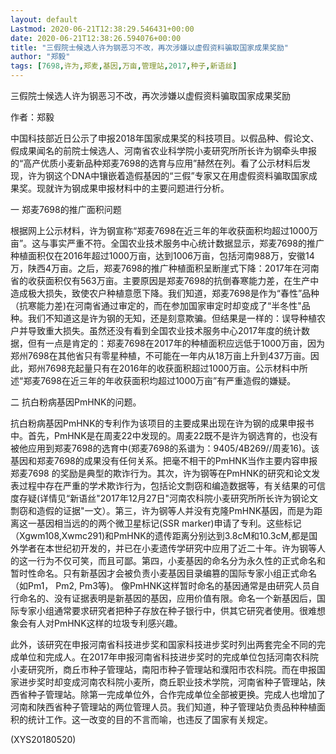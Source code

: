 ```yaml
---
layout: default
Lastmod: 2020-06-21T12:38:29.546431+00:00
date: 2020-06-21T12:38:26.594076+00:00
title: "三假院士候选人许为钢恶习不改，再次涉嫌以虚假资料骗取国家成果奖励"
author: "郑毅"
tags: [7698,许为,郑麦,基因,万亩,管理站,2017,种子,新语丝]
---
```


三假院士候选人许为钢恶习不改，再次涉嫌以虚假资料骗取国家成果奖励

作者：郑毅

中国科技部近日公示了申报2018年国家成果奖的科技项目。以假品种、假论文、假成果闻名的前院士候选人、河南省农业科学院小麦研究所所长许为钢牵头申报的“高产优质小麦新品种郑麦7698的选育与应用”赫然在列。看了公示材料后发现，许为钢这个DNA中镶嵌着造假基因的“三假”专家又在用虚假资料骗取国家成果奖。现就许为钢成果申报材料中的主要问题进行分析。

一 郑麦7698的推广面积问题

根据网上公示材料，许为钢宣称“郑麦7698在近三年的年收获面积均超过1000万亩”。这与事实严重不符。全国农业技术服务中心统计数据显示，郑麦7698的推广种植面积仅在2016年超过1000万亩，达到1006万亩，包括河南988万，安徽14万，陕西4万亩。之后，郑麦7698的推广种植面积呈断崖式下降：2017年在河南省的收获面积仅有563万亩。主要原因是郑麦7698的抗倒春寒能力差，在生产中造成极大损失，致使农户种植意愿下降。我们知道，郑麦7698是作为“春性”品种（抗寒能力差)在河南省通过审定的，而在参加国家审定时却变成了“半冬性"品种。我们不知道这是许为钢的无知，还是刻意欺骗。但结果是一样的：误导种植农户并导致重大损失。虽然还没有看到全国农业技术服务中心2017年度的统计数据，但有一点是肯定的：郑麦7698在2017年的种植面积应远低于1000万亩，因为郑州7698在其他省只有零星种植，不可能在一年内从18万亩上升到437万亩。因此，郑州7698充起量只有在2016年的收获面积超过1000万亩。公示材料中所述“郑麦7698在近三年的年收获面积均超过1000万亩”有严重造假的嫌疑。

二 抗白粉病基因PmHNK的问题。

抗白粉病基因PmHNK的专利作为该项目的主要成果出现在许为钢的成果申报书中。首先，PmHNK是在周麦22中发现的。周麦22既不是许为钢选育的，也没有被他应用到郑麦7698的选育中(郑麦7698的系谱为：9405/4B269//周麦16)。该基因和郑麦7698的成果没有任何关系。把毫不相干的PmHNK当作主要内容申报郑麦7698 的奖励是典型的欺诈行为。其次，许为钢等在PmHNK的研究和论文发表过程中存在严重的学术欺诈行为，包括论文剽窃和编造数据等，有关结果的可信度存疑(详情见“新语丝"2017年12月27日"河南农科院小麦研究所所长许为钢论文剽窃和造假的证据"一文）。第三，许为钢等人并没有克隆PmHNK基因，而是为距离这一基因相当远的的两个微卫星标记(SSR marker)申请了专利。这些标记（Xgwm108,Xwmc291)和PmHNK的遗传距离分别达到3.8cM和10.3cM,都是国外学者在本世纪初开发的，并已在小麦遗传学研究中应用了近二十年。许为钢等人的这一行为不仅可笑，而且可鄙。第四，小麦基因的命名分为永久性的正式命名和暂时性命名。只有新基因才会被负责小麦基因目录编篡的国际专家小组正式命名（如Pm1， Pm2, Pm3等)。 像PmHNK这样暂时命名的基因通常是由研究人员自行命名的、没有证据表明是新基因的基因，应用价值有限。命名一个新基因后，国际专家小组通常要求研究者把种子存放在种子银行中，供其它研究者使用。很难想象会有人对PmHNK这样的垃圾专利感兴趣。

此外，该研究在申报河南省科技进步奖和国家科技进步奖时列出两套完全不同的完成单位和完成人。在2017年申报河南省科技进步奖时的完成单位包括河南农科院小麦研究所，商丘市种子管理站，南阳市种子管理站和濮阳市农科院。而在申报国家进步奖时却变成河南农科院小麦所，商丘职业技术学院，河南省种子管理站，陕西省种子管理站。除第一完成单位外，合作完成单位全部被更换。完成人也增加了河南和陕西省种子管理站的两位管理人员。我们知道，种子管理站负责品种种植面积的统计工作。这一改变的目的不言而喻，也违反了国家有关规定。

(XYS20180520)

